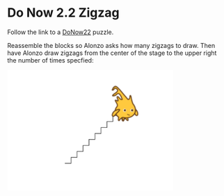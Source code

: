 # Do Now 2.2 Zigzag

Follow the link to a [DoNow22](http://snap.berkeley.edu/snapsource/snap.html#present:Username=kenneychan&ProjectName=DoNow22) puzzle.

Reassemble the blocks so Alonzo asks how many zigzags to draw. Then have Alonzo draw zigzags from the center of the stage to the upper right the number of times specfied:

![Alonzo drawing zigzags](do_now_22.PNG)
